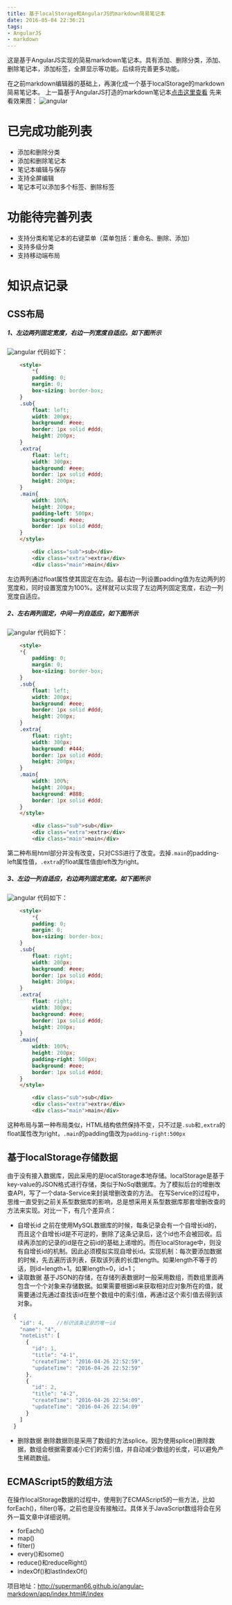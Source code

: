 ```yaml
---
title: 基于localStorage和AngularJS的markdown简易笔记本
date: 2016-05-04 22:36:21
tags:
- AngularJS
- markdown
---
```

这是基于AngularJS实现的简易markdown笔记本。具有添加、删除分类，添加、删除笔记本，添加标签，全屏显示等功能。后续将完善更多功能。
<!-- more -->
在之前markdown编辑器的基础上，再演化成一个基于localStorage的markdown简易笔记本。
上一篇基于AngularJS打造的markdown笔记本[点击这里查看](http://superman66.github.io/2016/04/15/angular/angular-markdown/)
先来看效果图：
![angular](/images/angular-markdown-note.gif)
# 已完成功能列表
* 添加和删除分类
* 添加和删除笔记本
* 笔记本编辑与保存
* 支持全屏编辑
* 笔记本可以添加多个标签、删除标签
# 功能待完善列表
* 支持分类和笔记本的右键菜单（菜单包括：重命名、删除、添加）
* 支持多级分类
*  支持移动端布局

# 知识点记录
## CSS布局
##### 1、左边两列固定宽度，右边一列宽度自适应。如下图所示
![angular](/images/angluar-markdown-note-1.png)
代码如下：
```html    
    <style>
        *{
		padding: 0;
		margin: 0;
		box-sizing: border-box;
	}
	.sub{
		float: left;
		width: 200px;
		background: #eee;
		border: 1px solid #ddd;
		height: 200px;
	}
	.extra{
		float: left;
		width: 300px;
		background: #eee;
		border: 1px solid #ddd;	
		height: 200px;
	}
	.main{
		width: 100%;
		height: 200px;
		padding-left: 500px;
		background: #eee;
		border: 1px solid #ddd;	
	}
    </style>

		<div class="sub">sub</div>
		<div class="extra">extra</div>
		<div class="main">main</div>
```
左边两列通过float属性使其固定在左边。最右边一列设置padding值为左边两列的宽度和，同时设置宽度为100%。这样就可以实现了左边两列固定宽度，右边一列宽度自适应。
##### 2、左右两列固定，中间一列自适应，如下图所示
![angular](/images/angluar-markdown-note-2.png)
代码如下：
```html    
    <style>
	*{
		padding: 0;
		margin: 0;
		box-sizing: border-box;
	}
	.sub{
		float: left;
		width: 200px;
		background: #eee;
		border: 1px solid #ddd;
		height: 200px;
	}
	.extra{
		float: right;
		width: 300px;
		background: #444;
		border: 1px solid #ddd;	
		height: 200px;
	}
	.main{
		width: 100%;
		height: 200px;
		background: #888;
		border: 1px solid #ddd;	
	}
    </style>

		<div class="sub">sub</div>
		<div class="extra">extra</div>
		<div class="main">main</div>
```
第二种布局html部分并没有改变，只对CSS进行了改变。去掉`.main`的padding-left属性值，`.extra`的float属性值由left改为right。
##### 3、左边一列自适应，右边两列固定宽度。如下图所示
![angular](/images/angluar-markdown-note-3.png)
代码如下：
```html    
    <style>
        *{
		padding: 0;
		margin: 0;
		box-sizing: border-box;
	}
	.sub{
		float: right;
		width: 200px;
		background: #eee;
		border: 1px solid #ddd;
		height: 200px;
	}
	.extra{
		float: right;
		width: 300px;
		background: #eee;
		border: 1px solid #ddd;	
		height: 200px;
	}
	.main{
		width: 100%;
		height: 200px;
		padding-right: 500px;
		background: #eee;
		border: 1px solid #ddd;	
	}
    </style>

		<div class="sub">sub</div>
		<div class="extra">extra</div>
		<div class="main">main</div>
```
这种布局与第一种布局类似，HTML结构依然保持不变，只不过是`.sub`和`,extra`的float属性改为right，`.main`的padding值改为`padding-right:500px`
## 基于localStorage存储数据
由于没有接入数据库，因此采用的是localStorage本地存储。localStorage是基于key-value的JSON格式进行存储，类似于NoSql数据库。为了模拟后台的增删改查API，写了一个data-Service来封装增删改查的方法。
在写Service的过程中，思维一直受到之前关系型数据库的影响，总是想采用关系型数据库那套增删改查的方法来实现。对比一下，有几个差异点：
* 自增长id
    之前在使用MySQL数据库的时候，每条记录会有一个自增长id的，而且这个自增长id是不可逆的，删除了这条记录后，这个id也不会被回收。后续再添加的记录的id是在之前id的基础上递增的。而在localStorage中，则没有自增长id的机制。因此必须模拟实现自增长id。实现机制：每次要添加数据的时候，先去遍历该列表，获取该列表的长度length。如果length不等于的话，则id=length+1。如果length=0，id=1；
* 读取数据
    基于JSON的存储，在存储列表数据时一般采用数组，而数组里面再包含一个个对象来存储数据。如果需要根据id来获取相对应对象所在的值，就需要通过先通过查找该id在整个数组中的索引值，再通过这个索引值去得到该对象。
```javascript
  {
    "id": 4,    //标识该条记录的唯一id
    "name": "4",
    "noteList": [
      {
        "id": 1,
        "title": "4-1",
        "createTime": "2016-04-26 22:52:59",
        "updateTime": "2016-04-26 22:52:59"
      },
      {
        "id": 2,
        "title": "4-2",
        "createTime": "2016-04-26 22:54:09",
        "updateTime": "2016-04-26 22:54:09"
      }
    ]
  }
```
* 删除数据
    删除数据则是采用了数组的方法splice。因为使用splice()删除数据，数组会根据需要减小它们的索引值，并自动减少数组的长度，可以避免产生稀疏数组。
    
## ECMAScript5的数组方法
在操作localStorage数据的过程中，使用到了ECMAScript5的一些方法，比如forEach()，filter()等。之前也是没有接触过。具体关于JavaScript数组将会在另外一篇文章中详细说明。
* forEach()
* map()
* filter()
* every()和some()
* reduce()和reduceRight()
* indexOf()和lastIndexOf()

项目地址：http://superman66.github.io/angular-markdown/app/index.html#/index
